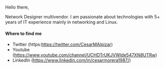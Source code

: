 Hello there,

Network Designer multivendor. I am passionate about technologies with 5+ years of IT experience mainly in networking and Linux.

#### Where to find me

- Twitter (https:https://twitter.com/CesarMAlpizar)
- Youtube (https://www.youtube.com/channel/UCHDTrUKJVWlde547XN8UTRw)
- LinkedIn (https://www.linkedin.com/in/cesarmorera1987/)
